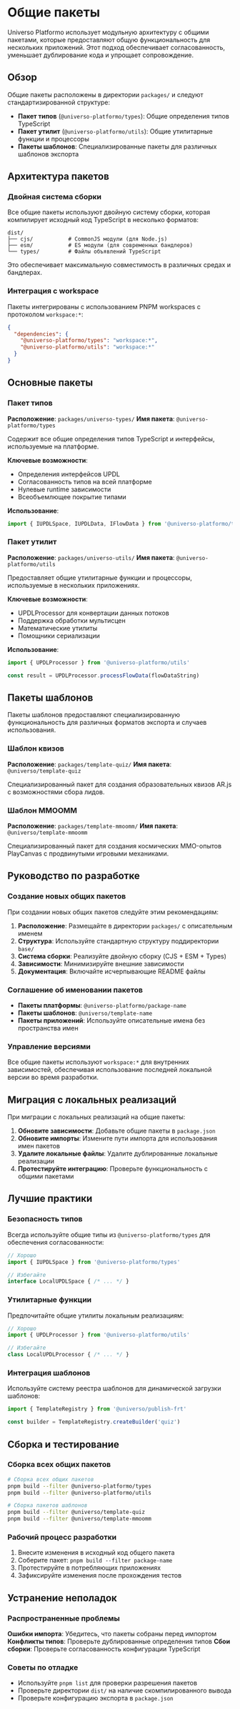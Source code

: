# Общие пакеты

Universo Platformo использует модульную архитектуру с общими пакетами, которые предоставляют общую функциональность для нескольких приложений. Этот подход обеспечивает согласованность, уменьшает дублирование кода и упрощает сопровождение.

## Обзор

Общие пакеты расположены в директории `packages/` и следуют стандартизированной структуре:

- **Пакет типов** (`@universo-platformo/types`): Общие определения типов TypeScript
- **Пакет утилит** (`@universo-platformo/utils`): Общие утилитарные функции и процессоры
- **Пакеты шаблонов**: Специализированные пакеты для различных шаблонов экспорта

## Архитектура пакетов

### Двойная система сборки

Все общие пакеты используют двойную систему сборки, которая компилирует исходный код TypeScript в несколько форматов:

```
dist/
├── cjs/           # CommonJS модули (для Node.js)
├── esm/           # ES модули (для современных бандлеров)
└── types/         # Файлы объявлений TypeScript
```

Это обеспечивает максимальную совместимость в различных средах и бандлерах.

### Интеграция с workspace

Пакеты интегрированы с использованием PNPM workspaces с протоколом `workspace:*`:

```json
{
  "dependencies": {
    "@universo-platformo/types": "workspace:*",
    "@universo-platformo/utils": "workspace:*"
  }
}
```

## Основные пакеты

### Пакет типов

**Расположение**: `packages/universo-types/`
**Имя пакета**: `@universo-platformo/types`

Содержит все общие определения типов TypeScript и интерфейсы, используемые на платформе.

**Ключевые возможности**:
- Определения интерфейсов UPDL
- Согласованность типов на всей платформе
- Нулевые runtime зависимости
- Всеобъемлющее покрытие типами

**Использование**:
```typescript
import { IUPDLSpace, IUPDLData, IFlowData } from '@universo-platformo/types'
```

### Пакет утилит

**Расположение**: `packages/universo-utils/`
**Имя пакета**: `@universo-platformo/utils`

Предоставляет общие утилитарные функции и процессоры, используемые в нескольких приложениях.

**Ключевые возможности**:
- UPDLProcessor для конвертации данных потоков
- Поддержка обработки мультисцен
- Математические утилиты
- Помощники сериализации

**Использование**:
```typescript
import { UPDLProcessor } from '@universo-platformo/utils'

const result = UPDLProcessor.processFlowData(flowDataString)
```

## Пакеты шаблонов

Пакеты шаблонов предоставляют специализированную функциональность для различных форматов экспорта и случаев использования.

### Шаблон квизов

**Расположение**: `packages/template-quiz/`
**Имя пакета**: `@universo/template-quiz`

Специализированный пакет для создания образовательных квизов AR.js с возможностями сбора лидов.

### Шаблон MMOOMM

**Расположение**: `packages/template-mmoomm/`
**Имя пакета**: `@universo/template-mmoomm`

Специализированный пакет для создания космических MMO-опытов PlayCanvas с продвинутыми игровыми механиками.

## Руководство по разработке

### Создание новых общих пакетов

При создании новых общих пакетов следуйте этим рекомендациям:

1. **Расположение**: Размещайте в директории `packages/` с описательным именем
2. **Структура**: Используйте стандартную структуру поддиректории `base/`
3. **Система сборки**: Реализуйте двойную сборку (CJS + ESM + Types)
4. **Зависимости**: Минимизируйте внешние зависимости
5. **Документация**: Включайте исчерпывающие README файлы

### Соглашение об именовании пакетов

- **Пакеты платформы**: `@universo-platformo/package-name`
- **Пакеты шаблонов**: `@universo/template-name`
- **Пакеты приложений**: Используйте описательные имена без пространства имен

### Управление версиями

Все общие пакеты используют `workspace:*` для внутренних зависимостей, обеспечивая использование последней локальной версии во время разработки.

## Миграция с локальных реализаций

При миграции с локальных реализаций на общие пакеты:

1. **Обновите зависимости**: Добавьте общие пакеты в `package.json`
2. **Обновите импорты**: Измените пути импорта для использования имен пакетов
3. **Удалите локальные файлы**: Удалите дублированные локальные реализации
4. **Протестируйте интеграцию**: Проверьте функциональность с общими пакетами

## Лучшие практики

### Безопасность типов

Всегда используйте общие типы из `@universo-platformo/types` для обеспечения согласованности:

```typescript
// Хорошо
import { IUPDLSpace } from '@universo-platformo/types'

// Избегайте
interface LocalUPDLSpace { /* ... */ }
```

### Утилитарные функции

Предпочитайте общие утилиты локальным реализациям:

```typescript
// Хорошо
import { UPDLProcessor } from '@universo-platformo/utils'

// Избегайте
class LocalUPDLProcessor { /* ... */ }
```

### Интеграция шаблонов

Используйте систему реестра шаблонов для динамической загрузки шаблонов:

```typescript
import { TemplateRegistry } from '@universo/publish-frt'

const builder = TemplateRegistry.createBuilder('quiz')
```

## Сборка и тестирование

### Сборка всех общих пакетов

```bash
# Сборка всех общих пакетов
pnpm build --filter @universo-platformo/types
pnpm build --filter @universo-platformo/utils

# Сборка пакетов шаблонов
pnpm build --filter @universo/template-quiz
pnpm build --filter @universo/template-mmoomm
```

### Рабочий процесс разработки

1. Внесите изменения в исходный код общего пакета
2. Соберите пакет: `pnpm build --filter package-name`
3. Протестируйте в потребляющих приложениях
4. Зафиксируйте изменения после прохождения тестов

## Устранение неполадок

### Распространенные проблемы

**Ошибки импорта**: Убедитесь, что пакеты собраны перед импортом
**Конфликты типов**: Проверьте дублированные определения типов
**Сбои сборки**: Проверьте согласованность конфигурации TypeScript

### Советы по отладке

- Используйте `pnpm list` для проверки разрешения пакетов
- Проверьте директории `dist/` на наличие скомпилированного вывода
- Проверьте конфигурацию экспорта в `package.json`
